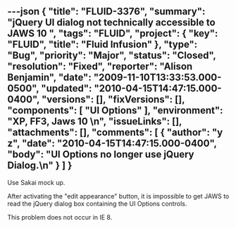 ---json
{
  "title": "FLUID-3376",
  "summary": "jQuery UI dialog not technically accessible to JAWS 10 ",
  "tags": "FLUID",
  "project": {
    "key": "FLUID",
    "title": "Fluid Infusion"
  },
  "type": "Bug",
  "priority": "Major",
  "status": "Closed",
  "resolution": "Fixed",
  "reporter": "Alison Benjamin",
  "date": "2009-11-10T13:33:53.000-0500",
  "updated": "2010-04-15T14:47:15.000-0400",
  "versions": [],
  "fixVersions": [],
  "components": [
    "UI Options"
  ],
  "environment": "XP, FF3, Jaws 10&#x20;\n",
  "issueLinks": [],
  "attachments": [],
  "comments": [
    {
      "author": "y z",
      "date": "2010-04-15T14:47:15.000-0400",
      "body": "UI Options no longer use jQuery Dialog.\n"
    }
  ]
}
---
Use Sakai mock up.&#x20;

After activating the "edit appearance" button, it is impossible to get JAWS to read the jQuery dialog box containing the UI Options controls.&#x20;

This problem does not occur in IE 8. &#x20;

        